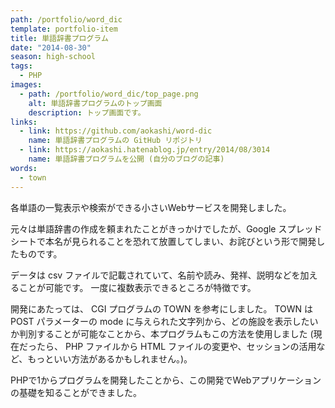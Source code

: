 ```yaml
---
path: /portfolio/word_dic
template: portfolio-item
title: 単語辞書プログラム
date: "2014-08-30"
season: high-school
tags:
  - PHP
images:
  - path: /portfolio/word_dic/top_page.png
    alt: 単語辞書プログラムのトップ画面
    description: トップ画面です。
links:
  - link: https://github.com/aokashi/word-dic
    name: 単語辞書プログラムの GitHub リポジトリ
  - link: https://aokashi.hatenablog.jp/entry/2014/08/3014
    name: 単語辞書プログラムを公開 (自分のブログの記事)
words:
  - town
---
```


各単語の一覧表示や検索ができる小さいWebサービスを開発しました。

元々は単語辞書の作成を頼まれたことがきっかけでしたが、Google スプレッドシートで本名が見られることを恐れて放置してしまい、お詫びという形で開発したものです。

データは csv ファイルで記載されていて、名前や読み、発祥、説明などを加えることが可能です。
一度に複数表示できるところが特徴です。

開発にあたっては、 CGI プログラムの TOWN を参考にしました。 TOWN は POST パラメーターの mode に与えられた文字列から、どの施設を表示したいか判別することが可能なことから、本プログラムもこの方法を使用しました (現在だったら、 PHP ファイルから HTML ファイルの変更や、セッションの活用など、もっといい方法があるかもしれません。)。

PHPで1からプログラムを開発したことから、この開発でWebアプリケーションの基礎を知ることができました。
